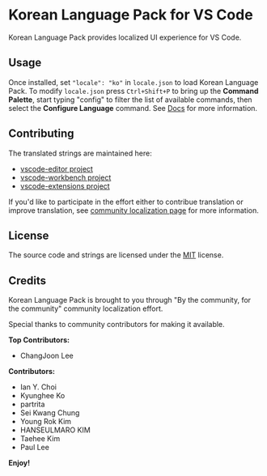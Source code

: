 #  Korean Language Pack for VS Code

Korean Language Pack provides localized UI experience for VS Code.

## Usage

Once installed, set `"locale": "ko"` in `locale.json` to load Korean Language Pack. To modify `locale.json` press `Ctrl+Shift+P` to bring up the **Command Palette**, start typing "config" to filter the list of available commands, then select the **Configure Language** command. See [Docs](https://go.microsoft.com/fwlink/?LinkId=761051) for more information.

## Contributing

The translated strings are maintained here:

* [vscode-editor project](https://www.transifex.com/microsoft-oss/vscode-editor/dashboard/)
* [vscode-workbench project](https://www.transifex.com/microsoft-oss/vscode-workbench/dashboard/)
* [vscode-extensions project](https://www.transifex.com/microsoft-oss/vscode-extensions/dashboard/)

If you'd like to participate in the effort either to contribue translation or improve translation, see [community localization page](https://aka.ms/vscodeloc) for more information.

## License

The source code and strings are licensed under the [MIT](https://github.com/Microsoft/vscode-loc/blob/master/LICENSE.md) license.

## Credits

Korean Language Pack is brought to you through "By the community, for the community" community localization effort.

Special thanks to community contributors for making it available.

**Top Contributors:**

* ChangJoon Lee

**Contributors:**

* Ian Y. Choi
* Kyunghee Ko
* partrita
* Sei Kwang Chung
* Young Rok Kim
* HANSEULMARO KIM
* Taehee Kim
* Paul Lee

**Enjoy!**
